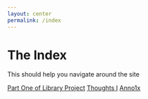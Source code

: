 ```yaml
---
layout: center
permalink: /index
---
```


# The Index

This should help you navigate around the site 

<div class="mt3">
  <a href="{{ site.baseurl }}/step-to-library-1/" class="button button-blue button-big">Part One of Library Project</a>
  <a href="{{ site.baseurl }}/thoughtsI/" class="button button-blue button-big">Thoughts I</a>
  <a href="{{ site.baseurl }}/ann1x/" class="button button-blue button-big">Anno1x</a>
</div>
